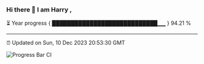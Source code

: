 ### Hi there 👋 I am Harry , 

⏳ Year progress { ████████████████████████████▁▁ } 94.21 %

---

⏰ Updated on Sun, 10 Dec 2023 20:53:30 GMT

![Progress Bar CI](https://github.com/duykhang68/duykhang68/workflows/Progress%20Bar%20CI/badge.svg)
